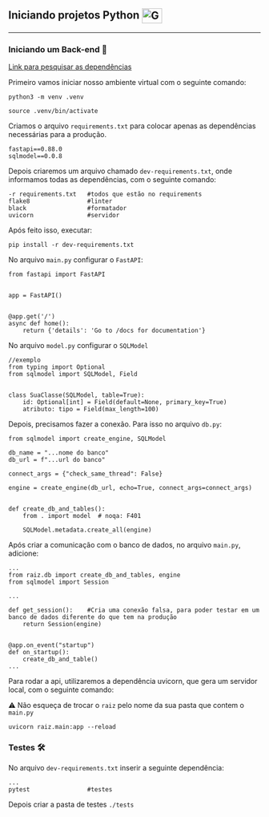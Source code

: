 ## Iniciando projetos Python <img align="center" alt="Gui-Phyton" height="30" width="40" src="https://cdn.jsdelivr.net/gh/devicons/devicon/icons/python/python-original.svg" />

---

### **Iniciando um Back-end 🚀**

[Link para pesquisar as dependências](https://pypi.org/)

Primeiro vamos iniciar nosso ambiente virtual com o seguinte comando:

`python3 -m venv .venv`

`source .venv/bin/activate`

Criamos o arquivo `requirements.txt` para colocar apenas as dependências necessárias para a produção.

```
fastapi==0.88.0
sqlmodel==0.0.8
```

Depois criaremos um arquivo chamado `dev-requirements.txt`, onde informamos todas as dependências, com o seguinte comando:

```
-r requirements.txt   #todos que estão no requirements
flake8                #linter
black                 #formatador
uvicorn               #servidor
```

Após feito isso, executar:

`pip install -r dev-requirements.txt`

No arquivo `main.py` configurar o `FastAPI`:

```
from fastapi import FastAPI


app = FastAPI()


@app.get('/')
async def home():
    return {'details': 'Go to /docs for documentation'}
```

No arquivo `model.py` configurar o `SQLModel`

```
//exemplo
from typing import Optional
from sqlmodel import SQLModel, Field


class SuaClasse(SQLModel, table=True):
    id: Optional[int] = Field(default=None, primary_key=True)
    atributo: tipo = Field(max_length=100)
```

Depois, precisamos fazer a conexão. Para isso no arquivo `db.py`:

```
from sqlmodel import create_engine, SQLModel

db_name = "...nome do banco"
db_url = f"...url do banco"

connect_args = {"check_same_thread": False}

engine = create_engine(db_url, echo=True, connect_args=connect_args)


def create_db_and_tables():
    from . import model  # noqa: F401

    SQLModel.metadata.create_all(engine)
```

Após criar a comunicação com o banco de dados, no arquivo `main.py`, adicione:

```
...
from raiz.db import create_db_and_tables, engine
from sqlmodel import Session

...

def get_session():    #Cria uma conexão falsa, para poder testar em um banco de dados diferente do que tem na produção
    return Session(engine)


@app.on_event("startup")
def on_startup():
    create_db_and_table()
...
```

Para rodar a api, utilizaremos a dependência uvicorn, que gera um servidor local, com o seguinte comando:

⚠️ Não esqueça de trocar o `raiz` pelo nome da sua pasta que contem o `main.py`

`uvicorn raiz.main:app --reload`

### **Testes 🛠**

No arquivo `dev-requirements.txt` inserir a seguinte dependência:

```
...
pytest                #testes
```

Depois criar a pasta de testes `./tests`
